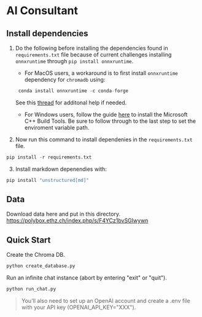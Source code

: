 # AI Consultant

## Install dependencies

1. Do the following before installing the dependencies found in `requirements.txt` file because of current challenges installing `onnxruntime` through `pip install onnxruntime`. 

    - For MacOS users, a workaround is to first install `onnxruntime` dependency for `chromadb` using:

    ```python
     conda install onnxruntime -c conda-forge
    ```
    See this [thread](https://github.com/microsoft/onnxruntime/issues/11037) for additonal help if needed. 

     - For Windows users, follow the guide [here](https://github.com/bycloudai/InstallVSBuildToolsWindows?tab=readme-ov-file) to install the Microsoft C++ Build Tools. Be sure to follow through to the last step to set the enviroment variable path.


2. Now run this command to install dependenies in the `requirements.txt` file. 

```python
pip install -r requirements.txt
```

3. Install markdown depenendies with: 

```python
pip install "unstructured[md]"
```

## Data

Download data here and put in this directory.
https://polybox.ethz.ch/index.php/s/F4YCz1bvSGIwywn


## Quick Start

Create the Chroma DB.

```python
python create_database.py
```

Run an infinite chat instance (abort by entering "exit" or "quit").

```python
python run_chat.py 
```

> You'll also need to set up an OpenAI account and create a .env file with your API key (OPENAI_API_KEY="XXX").


